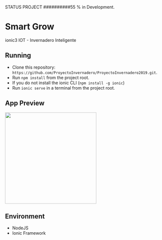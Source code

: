 STATUS PROJECT   ##########55 %    in Development.
# Smart Grow
 ionic3 IOT - Invernadero Inteligente



 ## Running
 * Clone this repository: `https://github.com/ProyectoInvernadero/ProyectoInvernadero2019.git`.
 * Run `npm install` from the project root.
 * If you do not install the ionic CLI (`npm install -g ionic`)
 * Run `ionic serve` in a terminal from the project root.

 ## App Preview
 <img src="https://pbs.twimg.com/media/ELkImduW4AAH0K5?format=png&name=small" width="300">



 ## Environment
 * NodeJS
 * Ionic Framework
